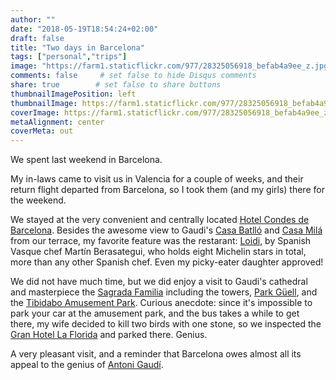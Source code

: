 ```yaml
---
author: ""
date: "2018-05-19T18:54:24+02:00"
draft: false
title: "Two days in Barcelona"
tags: ["personal","trips"]
image: "https://farm1.staticflickr.com/977/28325056918_befab4a9ee_z.jpg"
comments: false     # set false to hide Disqus comments
share: true        # set false to share buttons
thumbnailImagePosition: left
thumbnailImage: https://farm1.staticflickr.com/977/28325056918_befab4a9ee_z.jpg
coverImage: https://farm1.staticflickr.com/977/28325056918_befab4a9ee_z.jpg
metaAlignment: center
coverMeta: out
---
```


We spent last weekend in Barcelona.

<!--more-->

My in-laws came to visit us in Valencia for a couple of weeks, and their return flight departed from Barcelona, so I took them (and my girls) there for the weekend.

We stayed at the very convenient and centrally located [Hotel Condes de Barcelona](https://www.condesdebarcelona.com/). Besides the awesome view to Gaudi's [Casa Batlló](https://www.casabatllo.es/en/) and [Casa Milá](http://www.lapedrera.com/en) from our terrace, my favorite feature was the restarant: [Loidi](https://www.condesdebarcelona.com/en/restaurante-loidi-1/), by Spanish Vasque chef Martín Berasategui, who holds eight Michelin stars in total, more than any other Spanish chef. Even my picky-eater daughter approved!

We did not have much time, but we did enjoy a visit to Gaudi's cathedral and masterpiece the [Sagrada Familia](http://www.sagradafamilia.org/en/) including the towers, [Park Güell](https://www.parkguell.cat/en/), and the [Tibidabo Amusement Park](https://www.tibidabo.cat/en/home). Curious anecdote: since it's impossible to park your car at the amusement park, and the bus takes a while to get there, my wife decided to kill two birds with one stone, so we inspected the [Gran Hotel La Florida](https://www.hotelfloridabarcelona.com/en/) and parked there. Genius.

A very pleasant visit, and a reminder that Barcelona owes almost all its appeal to the genius of [Antoni Gaudí](https://en.wikipedia.org/wiki/Antoni_Gaud%C3%AD).

<div id="flickrembed"></div><div style="position:absolute; top:-70px; display:block; text-align:center; z-index:-1;"></div><script src='https://flickrembed.com/embed_v2.js.php?source=flickr&layout=responsive&input=www.flickr.com/photos/jcortell/albums/72157695251106451&sort=5&by=album&theme=default&scale=fill&limit=100&skin=default&autoplay=true'></script>
